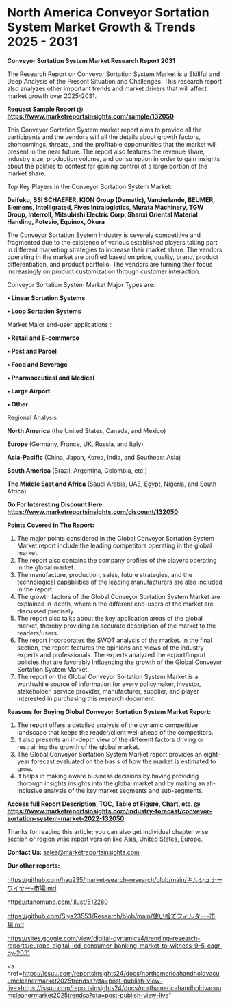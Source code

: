 # North America Conveyor Sortation System Market Growth & Trends 2025 - 2031

<strong>Conveyor Sortation System Market Research Report 2031</strong>

The Research Report on Conveyor Sortation System Market is a Skillful and Deep Analysis of the Present Situation and Challenges. This research report also analyzes other important trends and market drivers that will affect market growth over 2025-2031.

<strong>Request Sample Report @ <a href=https://www.marketreportsinsights.com/sample/132050>https://www.marketreportsinsights.com/sample/132050</a></strong>

This Conveyor Sortation System market report aims to provide all the participants and the vendors will all the details about growth factors, shortcomings, threats, and the profitable opportunities that the market will present in the near future. The report also features the revenue share, industry size, production volume, and consumption in order to gain insights about the politics to contest for gaining control of a large portion of the market share.

Top Key Players in the Conveyor Sortation System Market:

<strong>Daifuku, SSI SCHAEFER, KION Group (Dematic), Vanderlande, BEUMER, Siemens, Intelligrated, Fives Intralogistics, Murata Machinery, TGW Group, Interroll, Mitsubishi Electric Corp, Shanxi Oriental Material Handing, Potevio, Equinox, Okura</strong>

The Conveyor Sortation System Industry is severely competitive and fragmented due to the existence of various established players taking part in different marketing strategies to increase their market share. The vendors operating in the market are profiled based on price, quality, brand, product differentiation, and product portfolio. The vendors are turning their focus increasingly on product customization through customer interaction.

Conveyor Sortation System Market Major Types are:

<strong>• Linear Sortation Systems

• Loop Sortation Systems</strong>

Market Major end-user applications :

<strong>• Retail and E-commerce

• Post and Parcel

• Food and Beverage

• Pharmaceutical and Medical

• Large Airport

• Other</strong>

Regional Analysis

</u><strong><b>North America</b></strong> (the United States, Canada, and Mexico)

<strong><b>Europe </b></strong>(Germany, France, UK, Russia, and Italy)

<strong><b>Asia-Pacific</b></strong> (China, Japan, Korea, India, and Southeast Asia)

<strong><b>South America</b></strong> (Brazil, Argentina, Colombia, etc.)

<strong><b>The Middle East and Africa</b></strong> (Saudi Arabia, UAE, Egypt, Nigeria, and South Africa)

<strong>Go For Interesting Discount Here: <a href=https://www.marketreportsinsights.com/discount/132050>https://www.marketreportsinsights.com/discount/132050</a></strong>

<strong>Points Covered in The Report:</strong>
<ol>
  <li>The major points considered in the Global Conveyor Sortation System Market report include the leading competitors operating in the global market.</li>
  <li>The report also contains the company profiles of the players operating in the global market.</li>
  <li>The manufacture, production, sales, future strategies, and the technological capabilities of the leading manufacturers are also included in the report.</li>
  <li>The growth factors of the Global Conveyor Sortation System Market are explained in-depth, wherein the different end-users of the market are discussed precisely.</li>
  <li>The report also talks about the key application areas of the global market, thereby providing an accurate description of the market to the readers/users.</li>
  <li>The report incorporates the SWOT analysis of the market. In the final section, the report features the opinions and views of the industry experts and professionals. The experts analyzed the export/import policies that are favorably influencing the growth of the Global Conveyor Sortation System Market.</li>
  <li>The report on the Global Conveyor Sortation System Market is a worthwhile source of information for every policymaker, investor, stakeholder, service provider, manufacturer, supplier, and player interested in purchasing this research document.</li>
</ol>
<strong>Reasons for Buying Global Conveyor Sortation System Market Report:</strong>

<ol>
  <li>The report offers a detailed analysis of the dynamic competitive landscape that keeps the reader/client well ahead of the competitors.</li>
  <li>It also presents an in-depth view of the different factors driving or restraining the growth of the global market.</li>
  <li>The Global Conveyor Sortation System Market report provides an eight-year forecast evaluated on the basis of how the market is estimated to grow.</li>
  <li>It helps in making aware business decisions by having providing thorough insights insights into the global market and by making an all-inclusive analysis of the key market segments and sub-segments.</li>
</ol>
<strong>Access full Report Description, TOC, Table of Figure, Chart, etc. @ <a href=https://www.marketreportsinsights.com/industry-forecast/conveyor-sortation-system-market-2022-132050>https://www.marketreportsinsights.com/industry-forecast/conveyor-sortation-system-market-2022-132050</a></strong>


Thanks for reading this article; you can also get individual chapter wise section or region wise report version like Asia, United States, Europe.

<strong>Contact Us:</strong>
sales@marketreportsinsights.com

<strong>Our other reports:</strong>

<a href=https://github.com/haq235/market-search-research/blob/main/キルシュナーワイヤー-市場.md>https://github.com/haq235/market-search-research/blob/main/キルシュナーワイヤー-市場.md</a>

<a href=https://tanomuno.com/illust/512280>https://tanomuno.com/illust/512280</a>

<a href=https://github.com/Siya23553/Research/blob/main/使い捨てフィルター-市場.md>https://github.com/Siya23553/Research/blob/main/使い捨てフィルター-市場.md</a>

<a href=https://sites.google.com/view/digital-dynamics4/trending-research-reports/europe-digital-led-consumer-banking-market-to-witness-9-5-cagr-by-2031>https://sites.google.com/view/digital-dynamics4/trending-research-reports/europe-digital-led-consumer-banking-market-to-witness-9-5-cagr-by-2031</a>

<a href=https://issuu.com/reportsinsights24/docs/northamericahandholdvacuumcleanermarket2025trendsa?cta=post-publish-view-live>https://issuu.com/reportsinsights24/docs/northamericahandholdvacuumcleanermarket2025trendsa?cta=post-publish-view-live</a>"
